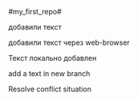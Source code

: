 ﻿#my_first_repo#

добавили текст

добавили текст через web-browser

Текст локально добавлен

add a text in new branch

Resolve conflict situation
